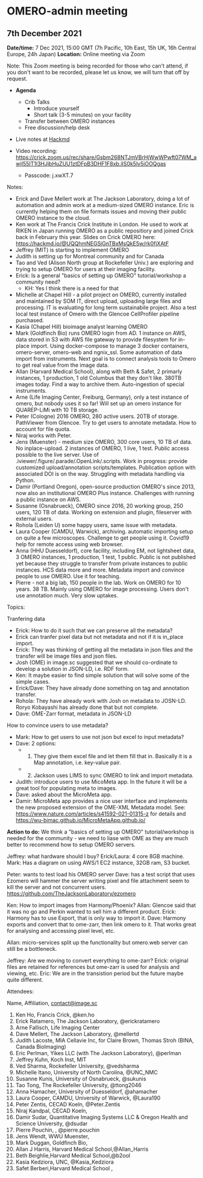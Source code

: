 # OMERO-admin meeting
## 7th December 2021

**Date/time:** 7 Dec 2021, 15:00 GMT (7h Pacific, 10h East, 15h UK, 16h Central Europe, 24h Japan)
**Location:** Online meeting via Zoom

Note: This Zoom meeting is being recorded for those who can't attend, if you don't want to be recorded, please let us know, we will turn that off by request.


* **Agenda**
  * Crib Talks
    * Introduce yourself
    * Short talk (3-5 minutes) on your facility
  * Transfer between OMERO instances
  * Free discussion/help desk


* Live notes at [Hackmd](https://hackmd.io/@UQQhmNEGSjGnTBxMsQkE5w/HyFun16YY/edit)

* Video recording: https://crick.zoom.us/rec/share/Gsbm268NTJmVBrHjWwWPwft07WM_awjI55IT1l3HJjbHuZUU1ztDFpB3DHF1F8xb.iIS0k5lv5iOOQgas
    * Passcode: j.xwXT.7

Notes:

* Erick and Dave Mellert work at The Jackson Laboratory, doing a lot of automation and admin work at a medium-sized OMERO instance. Eric is currently helping them on file formats issues and moving their public OMERO instance to the cloud.
* Ken work at The Francis Crick Institute in London. He used to work at RIKEN in Japan running OMERO as a public repositiory and joined Crick back in February this year.  Slides on Crick OMERO here: https://hackmd.io/@UQQhmNEGSjGnTBxMsQkE5w/rk0fiXAtF
* Jeffrey (MIT) is starting to implement OMERO
* Judith is setting up for Montreal community and for Canada
* Tao and Ved (Alison North group at Rockefeller Univ.) are exploring and trying to setup OMERO for users at their imaging facility.
* Erick: Is a general "basics of setting up OMERO" tutorial/workshop a community need?
    * KH: Yes I think there is a need for that
* Michelle at Chapel Hill - a pilot project on OMERO, currently installed and maintained by SOM IT, direct upload, uploading large files and processing. IT is evaluating for long term sustainabile project. Also a test local test instance of Omero with the Glencoe CellProfiler pipeline purchased.
* Kasia (Chapel Hill) bioimage analyst learning OMERO
* Mark (Goldfinch Bio) runs OMERO login from AD. 1 instance on AWS, data stored in S3 with AWS file gateway to provide filesystem for in-place import. Using docker-compose to manage 3 docker containers, omero-server, omero-web and ngnix_ssl. Some automation of data import from instruments. Next goal is to connect analysis tools to Omero to get real value from the image data.
* Allan (Harvard Medical School), along with Beth & Safet, 2 primarly instances, 1 production, 1 old Columbus that they don't like. 380TB images today. Find a way to archive them. Auto-ingestion of special instruments. 
* Arne (Life Imaging Center, Freiburg, Germany), only a test instance of omero, but nobody uses it so far! Will set up an omero instance for QUAREP-LiMi with 10 TB storage.
* Peter (Cologne) 2016 OMERO, 280 active users. 20TB of storage. PathViewer from Glencoe. Try to get users to annotate metadata. How to account for file quota.
* Niraj works with Peter.
* Jens (Muenster) - medium size OMERO, 300 core users, 10 TB of data. No inplace-upload. 2 instances of OMERO, 1 live, 1 test. Public access possible to the live server. Use of .iviewer/.figure/.parade/.OpenLink/.scripts. Work in progress: provide customized upload/annotation scripts/templates. Publication option with associated DOI is on the way. Struggling with metadata handling via Python.
* Damir (Portland Oregon), open-source production OMERO's since 2013, now also an institutional OMERO Plus instance. Challenges with running a public instance on AWS.
* Susanne (Osnabrueck), OMERO since 2016, 20 working group, 250 users, 120 TB of data. Working on extension and plugin, fileserver with external users.
* Rohola (Leiden U) some happy users, same issue with metadata.
* Laura Cooper (CAMDU, Warwick), archiving. automatic importing setup on quite a few microscopes. Challenge to get people using it. Covid19 help for remote access using web browser. 
* Anna (HHU Duesseldorf), core facility, including EM, not lightsheet data, 3 OMERO instances, 1 production, 1 test, 1 public. Public is not published yet because they struggle to transfer from private instances to public instances. HCS data more and more. Metadata import and convince people to use OMERO. Use it for teaching. 
* Pierre - not a big lab, 150 people in the lab. Work on OMERO for 10 years. 38 TB. Mainly using OMERO for image processing. Users don't use annotation much. Very slow uptakes. 


Topics:

Tranfering data
* Erick: How to do it such that we can preserve all the metadata?
* Erick can tranfer pixel data but not metadata and not if it is in_place import. 
* Erick: They was thinking of getting all the metadata in json files and the transfer will be image files and json files.
* Josh (OME) in image.sc suggested that we should co-ordinate to develop a solution in JSON-LD, i.e. RDF form. 
* Ken: It maybe easier to find simple solution that will solve some of the simple cases.
* Erick/Dave: They have already done something on tag and annotation transfer. 
* Rohola: They have already work with Josh on metadata to JOSN-LD. Roryo Kobayashi has already done that but not complete. 
* Dave: OME-Zarr format, metadata in JSON-LD

How to convince users to use metadata?
* Mark: How to get users to use not json but excel to input metadata?
* Dave: 2 options: 
    * 1. They give them excel file and let them fill that in. Basically it is a Map annotation, i.e. key-value pair. 
    * 2. Jackson uses LIMS to sync OMERO to link and import metadata.
* Judith: introduce users to use MicoMeta app. In the future it will be a great tool for populating meta to images.
* Dave: asked about the MicroMeta app.
* Damir: MicroMeta app provides a nice user interface and implements the new proposed extension of the OME-XML  Metadata model. See: https://www.nature.com/articles/s41592-021-01315-z for details and https://wu-bimac.github.io/MicroMetaApp.github.io/
 
**Action to do:**
We think a "basics of setting up OMERO" tutorial/workshop is needed for the community - we need to liase with OME as they are much better to recommend how to setup OMERO servers.

Jeffrey: what hardware should I buy?
Erick/Laura: 4 core 8GB machine.
Mark: Has a diagram on using AWS/1 EC2 instance, 32GB ram, S3 bucket. 

Peter: wants to test load his OMERO server
Dave: has a test script that uses Ezomero will hammer the server writing pixel and file attachment seem to kill the server and not concurrent users. https://github.com/TheJacksonLaboratory/ezomero

Ken: How to import images from Harmony/Phoenix?
Allan: Glencoe said that it was no go and Perkin wanted to sell him a different product.
Erick: Harmony has to use Export, that is only way to import it.
Dave: Harmony exports and convert that to ome-zarr, then link omero to it. That works great for analysing and accessing pixel level, etc.

Allan: micro-services split up the functionality but omero.web server can still be a bottleneck.

Jeffrey: Are we moving to convert everything to ome-zarr?
Erick: original files are retained for references but ome-zarr is used for analysis and viewing, etc.
Eric: We are in the transistion period but the future maybe quite different.



Attendees:

Name, Affiliation, contact@image.sc
1. Ken Ho, Francis Crick, @ken.ho
2. Erick Ratamero, The Jackson Laboratory, @erickratamero
3. Arne Fallisch, Life Imaging Center
4. Dave Mellert, The Jackson Laboratory, @mellertd
5. Judith Lacoste, MIA Cellavie Inc, for Claire Brown, Thomas Stroh (BINA, Canada BioImaging)
6. Eric Perlman, Yikes LLC (with The Jackson Laboratory), @perlman
7. Jeffrey Kuhn, Koch Inst, MIT
8. Ved Sharma, Rockefeller University, @vedsharma
9. Michelle Itano, University of North Carolina, @UNC_NMC
10. Susanne Kunis, University of Osnabrueck, @sukunis 
11. Tao Tong, The Rockefeller University, @ttong2046
12. Anna Hamacher, University of Duesseldorf, @ahamacher
13. Laura Cooper, CAMDU, University of Warwick, @Laura190
14. Peter Zentis, CECAD Koeln, @Peter.Zentis
15. Niraj Kandpal, CECAD Koeln,
16. Damir Sudar, Quantitative Imaging Systems LLC & Oregon Health and Science University, @dsudar 
17. Pierre Pouchin, , @pierre.pouchin
18. Jens Wendt, WWU Muenster, 
19. Mark Duggan, Goldfinch Bio,
20. Allan J Harris, Harvard Medical School,@Allan_Harris
21. Beth Beighlie,Harvard Medical School,@b2ool
22. Kasia Kedziora, UNC, @Kasia_Kedziora 
23. Safet Berberi,Harvard Medical School , 